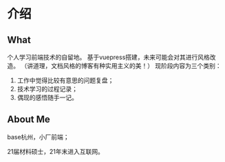 # 介绍
## What
个人学习前端技术的自留地。
基于vuepress搭建，未来可能会对其进行风格改造。
（讲道理，文档风格的博客有种实用主义的美！）
现阶段内容为三个类别：
1. 工作中觉得比较有意思的问题复盘；
2. 技术学习的过程记录；
3. 偶现的感悟随手一记。

## About Me
base杭州，小厂前端；

21届材料硕士，21年末进入互联网。